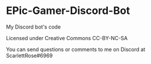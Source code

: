 # EPic-Gamer-Discord-Bot
My Discord bot's code

Licensed under Creative Commons CC-BY-NC-SA

You can send questions or comments to me on Discord at ScarlettRose#6969
